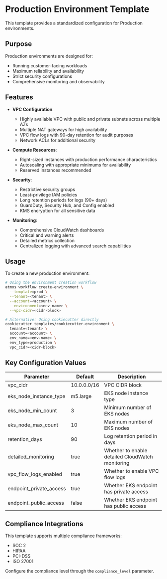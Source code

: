 # Production Environment Template

This template provides a standardized configuration for Production environments.

## Purpose

Production environments are designed for:
- Running customer-facing workloads
- Maximum reliability and availability
- Strict security configurations
- Comprehensive monitoring and observability

## Features

- **VPC Configuration**:
  - Highly available VPC with public and private subnets across multiple AZs
  - Multiple NAT gateways for high availability
  - VPC flow logs with 90-day retention for audit purposes
  - Network ACLs for additional security

- **Compute Resources**:
  - Right-sized instances with production performance characteristics
  - Autoscaling with appropriate minimums for availability
  - Reserved instances recommended

- **Security**:
  - Restrictive security groups
  - Least-privilege IAM policies
  - Long retention periods for logs (90+ days)
  - GuardDuty, Security Hub, and Config enabled
  - KMS encryption for all sensitive data

- **Monitoring**:
  - Comprehensive CloudWatch dashboards
  - Critical and warning alerts
  - Detailed metrics collection
  - Centralized logging with advanced search capabilities

## Usage

To create a new production environment:

```bash
# Using the environment creation workflow
atmos workflow create-environment \
  --template=prod \
  --tenant=<tenant> \
  --account=<account> \
  --environment=<env-name> \
  --vpc-cidr=<cidr-block>

# Alternative: Using cookiecutter directly
cookiecutter templates/cookiecutter-environment \
  tenant=<tenant> \
  account=<account> \
  env_name=<env-name> \
  env_type=production \
  vpc_cidr=<cidr-block>
```

## Key Configuration Values

| Parameter | Default | Description |
|-----------|---------|-------------|
| vpc_cidr | 10.0.0.0/16 | VPC CIDR block |
| eks_node_instance_type | m5.large | EKS node instance type |
| eks_node_min_count | 3 | Minimum number of EKS nodes |
| eks_node_max_count | 10 | Maximum number of EKS nodes |
| retention_days | 90 | Log retention period in days |
| detailed_monitoring | true | Whether to enable detailed CloudWatch monitoring |
| vpc_flow_logs_enabled | true | Whether to enable VPC flow logs |
| endpoint_private_access | true | Whether EKS endpoint has private access |
| endpoint_public_access | false | Whether EKS endpoint has public access |

## Compliance Integrations

This template supports multiple compliance frameworks:
- SOC 2
- HIPAA
- PCI-DSS
- ISO 27001

Configure the compliance level through the `compliance_level` parameter.